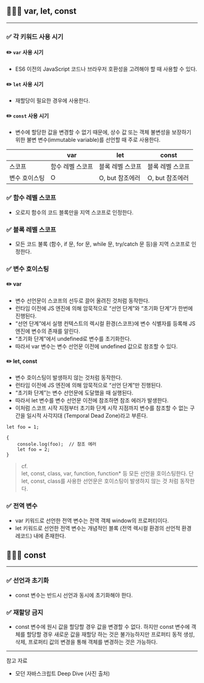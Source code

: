 ## 🧑🏻‍💻 var, let, const
---

### ✅ 각 키워드 사용 시기

#### ✏️ `var` 사용 시기
- ES6 이전의 JavaScript 코드나 브라우저 호환성을 고려해야 할 때 사용할 수 있다.

#### ✏️ `let` 사용 시기
- 재할당이 필요한 경우에 사용한다.

#### ✏️ `const` 사용 시기
- 변수에 할당한 값을 변경할 수 없기 때문에, 상수 값 또는 객체 불변성을 보장하기 위한 불변 변수(immutable variable)를 선언할 때 주로 사용한다.

|  | var | let | const |
| --- | --- | --- | --- |
| 스코프 | 함수 레벨 스코프 | 블록 레벨 스코프 | 블록 레벨 스코프 |
| 변수 호이스팅 | O | O, but 참조에러 | O, but 참조에러 |

### ✅ 함수 레벨 스코프
- 오로지 함수의 코드 블록만을 지역 스코프로 인정한다.

### ✅ 블록 레벨 스코프
- 모든 코드 불록 (함수, if 문, for 문, while 문, try/catch 문 등)을 지역 스코프로 인정한다.

### ✅ 변수 호이스팅
#### ✏️ var
- 변수 선언문이 스코프의 선두로 끌어 올려진 것처럼 동작한다.
- 런타임 이전에 JS 엔진에 의해 암묵적으로 “선언 단계”와 “초기화 단계”가 한번에 진행된다.
- “선언 단계”에서 실행 컨텍스트의 렉시컬 환경(스코프)에 변수 식별자를 등록해 JS 엔진에 변수의 존재를 알린다.
- “초기화 단계”에서 undefined로 변수를 초기화한다.
- 따라서 var 변수는 변수 선언문 이전에 undefined 값으로 참조할 수 있다.

#### ✏️ let, const
- 변수 호이스팅이 발생하지 않는 것처럼 동작한다.
- 런타임 이전에 JS 엔진에 의해 암묵적으로 “선언 단계”만 진행된다.
- “초기화 단계”는 변수 선언문에 도달했을 때 실행된다.
- 따라서 let 변수를 변수 선언문 이전에 참조하면 참조 에러가 발생한다.
- 이처럼 스코프 시작 지점부터 초기화 단계 시작 지점까지 변수를 참조할 수 없는 구간을 일시적 사각지대 (Temporal Dead Zone)라고 부른다.

```tsx
let foo = 1;

{
	console.log(foo);  // 참조 에러
	let foo = 2;
}
```

> cf.  
let, const, class, var, function, function* 등 모든 선언을 호이스팅한다. 단 let, const, class를 사용한 선언문은 호이스팅이 발생하지 않는 것 처럼 동작한다.

### ✅ 전역 변수
- var 키워드로 선언한 전역 변수는 전역 객체 window의 프로퍼티이다.
- let 키워드로 선언한 전역 변수는 개념적인 블록 (전역 렉시컬 환경의 선언적 환경 레코드) 내에 존재한다.

## 🧑🏻‍💻 const
---

### ✅ 선언과 초기화
- const 변수는 반드시 선언과 동시에 초기화해야 한다.

### ✅ 재할당 금지
- const 변수에 원시 값을 할당할 경우 값을 변경할 수 없다. 하지만 const 변수에 객체를 할당할 경우 새로운 값을 재할당 하는 것은 불가능하지만 프로퍼티 동적 생성, 삭제, 프로퍼티 값의 변경을 통해 객체를 변경하는 것은 가능하다.

---
참고 자료
- 모던 자바스크립트 Deep Dive (사진 출처)
